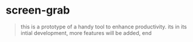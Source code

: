 # screen-grab
> this is a prototype of a handy tool to enhance productivity.
> its in its intial development, more features will be added,
> end
